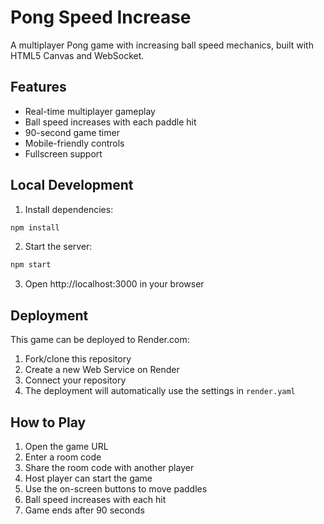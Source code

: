 # Pong Speed Increase

A multiplayer Pong game with increasing ball speed mechanics, built with HTML5 Canvas and WebSocket.

## Features
- Real-time multiplayer gameplay
- Ball speed increases with each paddle hit
- 90-second game timer
- Mobile-friendly controls
- Fullscreen support

## Local Development
1. Install dependencies:
```bash
npm install
```

2. Start the server:
```bash
npm start
```

3. Open http://localhost:3000 in your browser

## Deployment
This game can be deployed to Render.com:

1. Fork/clone this repository
2. Create a new Web Service on Render
3. Connect your repository
4. The deployment will automatically use the settings in `render.yaml`

## How to Play
1. Open the game URL
2. Enter a room code
3. Share the room code with another player
4. Host player can start the game
5. Use the on-screen buttons to move paddles
6. Ball speed increases with each hit
7. Game ends after 90 seconds

